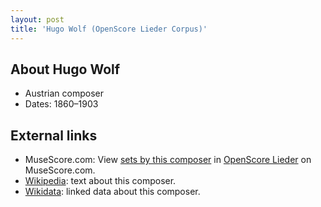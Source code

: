 ```yaml
---
layout: post
title: 'Hugo Wolf (OpenScore Lieder Corpus)'
---
```


## About Hugo Wolf

- Austrian composer
- Dates: 1860–1903

## External links

- MuseScore.com: View [sets by this composer] in [OpenScore Lieder] on MuseScore.com.
- [Wikipedia]: text about this composer.
- [Wikidata]: linked data about this composer.

[Wikipedia]: https://en.wikipedia.org/wiki/Hugo_Wolf
[Wikidata]: https://www.wikidata.org/wiki/Q215747
[sets by this composer]: https://musescore.com/openscore-lieder-corpus/sets?order=title&text=Wolf,+Hugo
[OpenScore Lieder]: https://musescore.com/openscore-lieder-corpus


